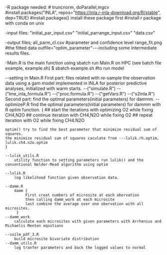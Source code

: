 -R package needed:
	# truncnorm, doParallel,mgcv
	#install.packages("INLA", repos="https://inla.r-inla-download.org/R/stable", dep=TRUE)
	#install.packages() install these package first
#install r package with conda on unix

-input files:
	"initial_par_input.csv"
	"initial_parrange_input.csv"
	"data.csv"


-output files;
	all_parm_cl.csv #parameter and confidence level
	range_fit.png #the fitted data
	outfile="optim_parameter"---including some intermediate results files.



-Main.R is the main function 
	using sbatch run Main.R on HPC (see batch file example, example.sh)
	$ sbatch example.sh #to run model

--setting in Main.R 
First part:
files related with re-sample the observation data using a gam model implemented in INLA for posterior predictive analyses, initialized with warm starts.
	--("simulate.R")
	--("lme_inla_formula.R")
	--("proc.formula.R")
	--("getVars.R")
	--("s2inla.R")
Second part:
find the optimal parameters(initial parameters) for dammm.
	--optimizeP.R
		find the optimal parameters(initial parameters) for dammm with R optim function.
	{
	## start the iterations with optimizing O2 while fixing CH4,N2O
	## continue iteration with CH4,N2O  while fixing O2
	## repeat iteration with O2 while fixing CH4.N2O
	
	optim() try to find the best parameter that minimize residual sum of squares.
	the minimize residual sum of squares caculate from ---lulik.rh.optim, lulik.ch4.n2o.optim
	}

	--lulik_utils.R 
		utility function to setting parameters run lulik() and the conventional Nelder-Mead algorithm using optim

	--lulik.R
 		log likelihood function given observation data.

	--damm.R
 		damm {
			 First creat numbers of microsite at each obervation 
			 then calling damm_work at each microsite
			 last combine the average over one obervation with all microsites.
		 }
	--damm_work
		calculate each microsites with given parameters with Arrhenius and Michaelis Menten equstions

	--soilm_pdf_3.R
		build microsite bivariate distribution
	--damm_utils.R 
		log tranfer parameters and back the logged values to normal


